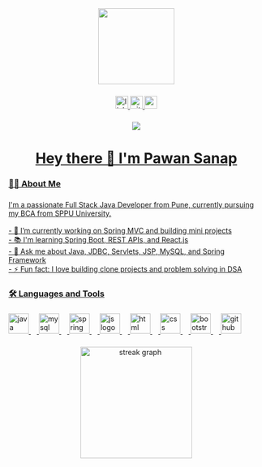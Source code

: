 <div align="center">
  <img height="150" src="https://media.giphy.com/media/M9gbBd9nbDrOTu1Mqx/giphy.gif" />
</div>

###

<div align="center">
  <a href="https://www.linkedin.com/in/pawansanap/" target="_blank" rel="noopener noreferrer">
  <img src="https://img.shields.io/static/v1?message=LinkedIn&logo=linkedin&label=&color=0077B5&logoColor=white&labelColor=&style=for-the-badge" height="25" alt="linkedin logo" />
  <img src="https://img.shields.io/static/v1?message=GitHub&logo=github&label=&color=181717&logoColor=white&labelColor=&style=for-the-badge" height="25" alt="github logo" />
  <img src="https://img.shields.io/static/v1?message=Portfolio&logo=vercel&label=&color=000000&logoColor=white&labelColor=&style=for-the-badge" height="25" alt="portfolio logo" />
</div>

###

<div align="center">
  <img src="https://visitor-badge.laobi.icu/badge?page_id=pawansanap.pawansanap&" />
</div>

###

<h1 align="center">Hey there 👋 I'm Pawan Sanap</h1>

###

<h3 align="left">👨‍💻 About Me</h3>

###

<p align="left">
  I'm a passionate Full Stack Java Developer from Pune, currently pursuing my BCA from SPPU University.<br><br>
  - 🔭 I’m currently working on Spring MVC and building mini projects<br>
  - 📚 I'm learning Spring Boot, REST APIs, and React.js<br>
  - 💬 Ask me about Java, JDBC, Servlets, JSP, MySQL, and Spring Framework<br>
  - ⚡ Fun fact: I love building clone projects and problem solving in DSA<br>
</p>

###

<h3 align="left">🛠 Languages and Tools</h3>

###

<div align="left">
  <img src="https://cdn.jsdelivr.net/gh/devicons/devicon/icons/java/java-original-wordmark.svg" height="40" alt="java logo" />
  <img width="12" />
  <img src="https://cdn.jsdelivr.net/gh/devicons/devicon/icons/mysql/mysql-original-wordmark.svg" height="40" alt="mysql logo" />
  <img width="12" />
  <img src="https://cdn.jsdelivr.net/gh/devicons/devicon/icons/spring/spring-original.svg" height="40" alt="spring logo" />
  <img width="12" />
  <img src="https://cdn.jsdelivr.net/gh/devicons/devicon/icons/javascript/javascript-original.svg" height="40" alt="js logo" />
  <img width="12" />
  <img src="https://cdn.jsdelivr.net/gh/devicons/devicon/icons/html5/html5-original.svg" height="40" alt="html logo" />
  <img width="12" />
  <img src="https://cdn.jsdelivr.net/gh/devicons/devicon/icons/css3/css3-original.svg" height="40" alt="css logo" />
  <img width="12" />
  <img src="https://cdn.jsdelivr.net/gh/devicons/devicon/icons/bootstrap/bootstrap-original.svg" height="40" alt="bootstrap logo" />
  <img width="12" />
  <img src="https://cdn.jsdelivr.net/gh/devicons/devicon/icons/github/github-original.svg" height="40" alt="github logo" />
</div>

###


###

<div align="center">
  <img src="https://streak-stats.demolab.com?user=pawansanap&locale=en&mode=daily&theme=dark&hide_border=false&border_radius=5&order=3" height="220" alt="streak graph" />
</div>
